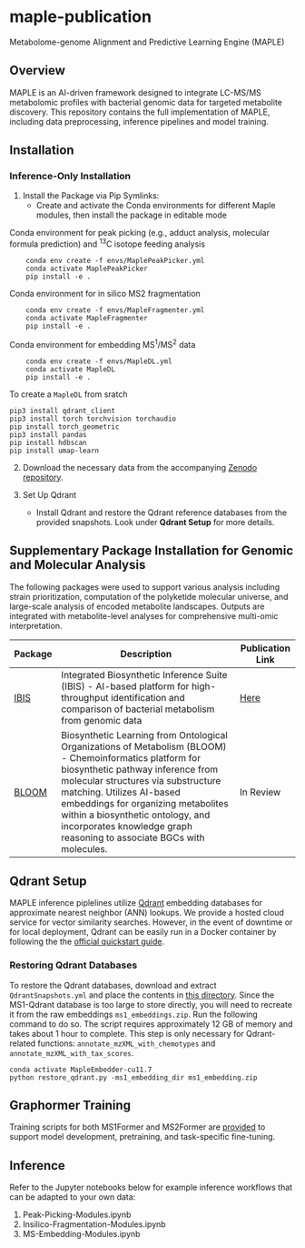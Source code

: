 # maple-publication
Metabolome-genome Alignment and Predictive Learning Engine (MAPLE)

## Overview
MAPLE is an AI-driven framework designed to integrate LC-MS/MS metabolomic profiles with bacterial genomic data for targeted metabolite discovery. This repository contains the full implementation of MAPLE, including data preprocessing, inference pipelines and model training.

## Installation

### Inference-Only Installation
1. Install the Package via Pip Symlinks:
    - Create and activate the Conda environments for different Maple modules, then install the package in editable mode

Conda environment for peak picking (e.g., adduct analysis, molecular formula prediction) and <sup>13</sup>C isotope feeding analysis 
```
    conda env create -f envs/MaplePeakPicker.yml
    conda activate MaplePeakPicker
    pip install -e .
```

Conda environment for in silico MS2 fragmentation
```
    conda env create -f envs/MapleFragmenter.yml
    conda activate MapleFragmenter
    pip install -e .
```

Conda environment for embedding MS<sup>1</sup>/MS<sup>2</sup> data
```
    conda env create -f envs/MapleDL.yml
    conda activate MapleDL
    pip install -e .
```
To create a `MapleDL` from sratch
```
pip3 install qdrant_client
pip3 install torch torchvision torchaudio
pip install torch_geometric
pip3 install pandas
pip install hdbscan
pip install umap-learn
```

2. Download the necessary data from the accompanying [Zenodo repository](https://zenodo.org/doi/10.5281/zenodo.15285195). 

3. Set Up Qdrant
    - Install Qdrant and restore the Qdrant reference databases from the provided snapshots. Look under **Qdrant Setup** for more details.

## Supplementary Package Installation for Genomic and Molecular Analysis

The following packages were used to support various analysis including strain prioritization, computation of the polyketide molecular universe, and large-scale analysis of encoded metabolite landscapes. Outputs are integrated with metabolite-level analyses for comprehensive multi-omic interpretation.

| Package | Description | Publication Link
|---|---| ---|
| [IBIS](https://github.com/magarveylab/ibis-publication/tree/main)          | Integrated Biosynthetic Inference Suite (IBIS) - AI-based platform for high-throughput identification and comparison of bacterial metabolism from genomic data   | [Here](https://www.pnas.org/doi/10.1073/pnas.2425048122) | 
| [BLOOM](https://github.com/magarveylab/bloom-publication/tree/main)         | Biosynthetic Learning from Ontological Organizations of Metabolism (BLOOM) - Chemoinformatics platform for biosynthetic pathway inference from molecular structures via substructure matching. Utilizes AI-based embeddings for organizing metabolites within a biosynthetic ontology, and incorporates knowledge graph reasoning to associate BGCs with molecules. |  In Review | 


## Qdrant Setup
MAPLE inference piplelines utilize [Qdrant](https://qdrant.tech/) embedding databases for approximate nearest neighbor (ANN) lookups. We provide a hosted cloud service for vector similarity searches. However, in the event of downtime or for local deployment, Qdrant can be easily run in a Docker container by following the the [official quickstart guide](https://qdrant.tech/documentation/quickstart/).

### Restoring Qdrant Databases
To restore the Qdrant databases, download and extract `QdrantSnapshots.yml` and place the contents in [this directory](https://github.com/magarveylab/maple-publication/tree/main/Maple/Embedder/QdrantSnapshots). Since the MS1-Qdrant database is too large to store directly, you will need to recreate it from the raw embeddings `ms1_embeddings.zip`. Run the following command to do so. The script requires approximately 12 GB of memory and takes about 1 hour to complete. This step is only necessary for Qdrant-related functions: `annotate_mzXML_with_chemotypes` and  `annotate_mzXML_with_tax_scores`.
```
conda activate MapleEmbedder-cu11.7
python restore_qdrant.py -ms1_embedding_dir ms1_embedding.zip
```

## Graphormer Training
Training scripts for both MS1Former and MS2Former are [provided](https://github.com/magarveylab/maple-graphormer-training/tree/main) to support model development, pretraining, and task-specific fine-tuning.

## Inference
Refer to the Jupyter notebooks below for example inference workflows that can be adapted to your own data:

1. Peak-Picking-Modules.ipynb
2. Insilico-Fragmentation-Modules.ipynb
3. MS-Embedding-Modules.ipynb


